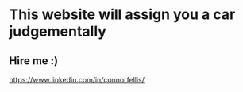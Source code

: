 # This website will assign you a car judgementally

## Hire me :)

https://www.linkedin.com/in/connorfellis/
